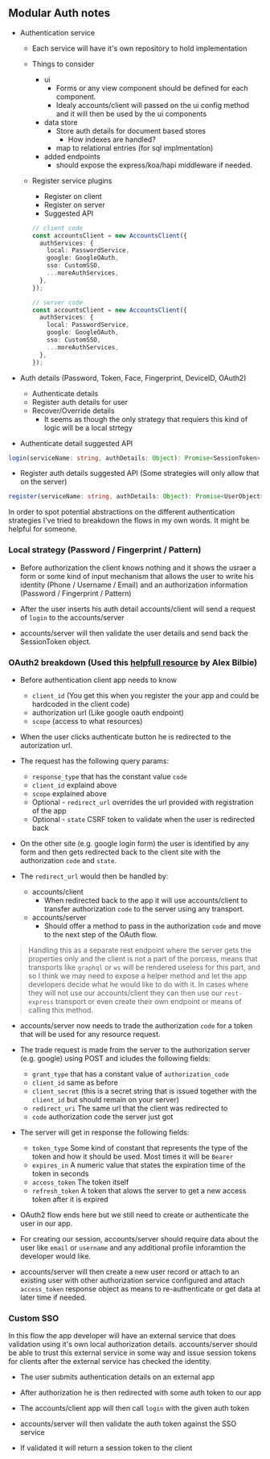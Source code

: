 ## Modular Auth notes

* Authentication service

  * Each service will have it's own repository to hold implementation

  * Things to consider

    * ui
      * Forms or any view component should be defined for each component.
      * Idealy accounts/client will passed on the ui config method and it will then be used by the ui components
    * data store
      * Store auth details for document based stores
        * How indexes are handled?
      * map to relational entries (for sql implmentation)
    * added endpoints
      * should expose the express/koa/hapi middleware if needed.

  * Register service plugins

    * Register on client
    * Register on server
    * Suggested API


    ```typescript
    // client code
    const accountsClient = new AccountsClient({
      authServices: {
        local: PasswordService,
        google: GoogleOAuth,
        sso: CustomSSO,
        ...moreAuthServices,
      },
    });

    // server code
    const accountsClient = new AccountsClient({
      authServices: {
        local: PasswordService,
        google: GoogleOAuth,
        sso: CustomSSO,
        ...moreAuthServices,
      },
    });
    ```

* Auth details (Password, Token, Face, Fingerprint, DeviceID, OAuth2)

  * Authenticate details
  * Register auth details for user
  * Recover/Override details
    * It seems as though the only strategy that requiers this kind of logic will be a local strtegy

* Authenticate detail suggested API

```typescript
login(serviceName: string, authDetails: Object): Promise<SessionToken>
```

* Register auth details suggested API (Some strategies will only allow that on the server)

```typescript
register(serviceName: string, authDetails: Object): Promise<UserObject>
```

In order to spot potential abstractions on the different authentication strategies I've tried to breakdown the flows in my own words. It might be helpful for someone.

### Local strategy (Password / Fingerprint / Pattern)

* Before authorization the client knows nothing and it shows the usraer a form or some kind of input mechanism that allows
  the user to write his identity (Phone / Username / Email) and an authorization information (Password / Fingerprint / Pattern)

* After the user inserts his auth detail accounts/client will send a request of `login` to the accounts/server

* accounts/server will then validate the user details and send back the SessionToken object.

### OAuth2 breakdown (Used this [helpfull resource](https://alexbilbie.com/guide-to-oauth-2-grants/) by Alex Bilbie)

* Before authentication client app needs to know

  * `client_id` (You get this when you register the your app and could be hardcoded in the client code)
  * authorization url (Like google oauth endpoint)
  * `scope` (access to what resources)

* When the user clicks authenticate button he is redirected to the autorization url.

* The request has the following query params:

  * `response_type` that has the constant value `code`
  * `client_id` explaind above
  * `scope` explained above
  * Optional - `redirect_url` overrides the url provided with registration of the app
  * Optional - `state` CSRF token to validate when the user is redirected back

* On the other site (e.g. google login form) the user is identified by any form and then
  gets redirected back to the client site with the authorization `code` and `state`.

* The `redirect_url` would then be handled by:

  * accounts/client
    * When redirected back to the app it will use accounts/client to transfer authorization `code` to the server using any transport.
  * accounts/server
    * Should offer a method to pass in the authorization `code` and move to the next step of the OAuth flow.

> Handling this as a separate rest endpoint where the server gets the properties only and the client is not a part of the porcess, means that transports like `graphql` or `ws` will be rendered useless for this part, and so I think we may need to expose a helper method and let the app developers decide what he would like to do with it. In cases where they will not use our accounts/client they can then use our `rest-express` transport or even create their own endpoint or means of calling this method.

* accounts/server now needs to trade the authorization `code` for a token that will be used for any resource request.
* The trade request is made from the server to the authorization server (e.g. google) using POST and icludes the following fields:

  * `grant_type` that has a constant value of `authorization_code`
  * `client_id` same as before
  * `client_secret` (this is a secret string that is issued together with the `client_id` but should remain on your server)
  * `redirect_uri` The same url that the client was redirected to
  * `code` authorization code the server just got

* The server will get in response the following fields:

  * `token_type` Some kind of constant that represents the type of the token and how it should be used. Most times it will be `Bearer`
  * `expires_in` A numeric value that states the expiration time of the token in seconds
  * `access_token` The token itself
  * `refresh_token` A token that alows the server to get a new access token after it is expired

* OAuth2 flow ends here but we still need to create or authenticate the user in our app.

* For creating our session, accounts/server should require data about the user like `email` or `username` and any additional profile inforamtion the developer would like.

* accounts/server will then create a new user record or attach to an existing user with other authorization service configured and attach `access_token` response object as means to re-authenticate or get data at later time if needed.

### Custom SSO

In this flow the app developer will have an external service that does validation using it's own local authorization details.
accounts/server should be able to trust this external service in some way and issue session tokens for clients after the external service has checked the identity.

* The user submits authentication details on an external app

* After authorization he is then redirected with some auth token to our app

* The accounts/client app will then call `login` with the given auth token

* accounts/server will then validate the auth token against the SSO service

* If validated it will return a session token to the client
